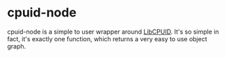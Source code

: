 cpuid-node
==========

cpuid-node is a simple to user wrapper around [LibCPUID](http://libcpuid.sourceforge.net/). It's so simple in fact, it's exactly one function, which returns a very easy to use object graph.
